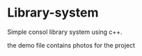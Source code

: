# Library-system
Simple consol library system using c++.

the demo file contains photos for the project
